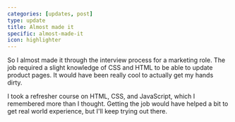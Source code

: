 ```yaml
---
categories: [updates, post]
type: update
title: Almost made it
specific: almost-made-it
icon: highlighter
---
```

So I almost made it through the interview process for a marketing role. The job required a slight knowledge of CSS and HTML to be able to update product pages. It would have been really cool to actually get my hands dirty.

I took a refresher course on HTML, CSS, and JavaScript, which I remembered more than I thought. Getting the job would have helped a bit to get real world experience, but I'll keep trying out there.
